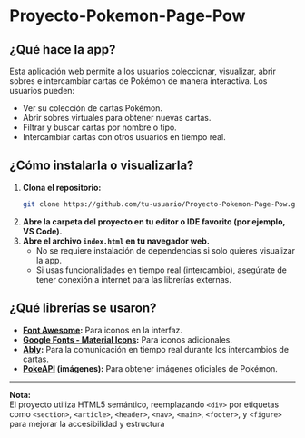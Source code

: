 # Proyecto-Pokemon-Page-Pow

## ¿Qué hace la app?

Esta aplicación web permite a los usuarios coleccionar, visualizar, abrir sobres e intercambiar cartas de Pokémon de manera interactiva. Los usuarios pueden:
- Ver su colección de cartas Pokémon.
- Abrir sobres virtuales para obtener nuevas cartas.
- Filtrar y buscar cartas por nombre o tipo.
- Intercambiar cartas con otros usuarios en tiempo real.

## ¿Cómo instalarla o visualizarla?

1. **Clona el repositorio:**
   ```bash
   git clone https://github.com/tu-usuario/Proyecto-Pokemon-Page-Pow.git
   ```
2. **Abre la carpeta del proyecto en tu editor o IDE favorito (por ejemplo, VS Code).**
3. **Abre el archivo `index.html` en tu navegador web.**
   - No se requiere instalación de dependencias si solo quieres visualizar la app.
   - Si usas funcionalidades en tiempo real (intercambio), asegúrate de tener conexión a internet para las librerías externas.

## ¿Qué librerías se usaron?

- **[Font Awesome](https://fontawesome.com/):** Para iconos en la interfaz.
- **[Google Fonts - Material Icons](https://fonts.google.com/icons):** Para iconos adicionales.
- **[Ably](https://ably.com/):** Para la comunicación en tiempo real durante los intercambios de cartas.
- **[PokeAPI](https://pokeapi.co/) (imágenes):** Para obtener imágenes oficiales de Pokémon.

---

**Nota:**  
El proyecto utiliza HTML5 semántico, reemplazando `<div>` por etiquetas como `<section>`, `<article>`, `<header>`, `<nav>`, `<main>`, `<footer>`, y `<figure>` para mejorar la accesibilidad y estructura